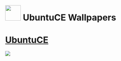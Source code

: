 <h1><img src="https://raw.githubusercontent.com/mhancoc7/ubuntu-ce-wallpapers/main/logo.png" height="50" /> UbuntuCE Wallpapers</h1>

# [UbuntuCE](https://ubuntuce.com/)

<img src="https://raw.githubusercontent.com/mhancoc7/ubuntu-ce-wallpapers/main/wallpapers.webp" />
